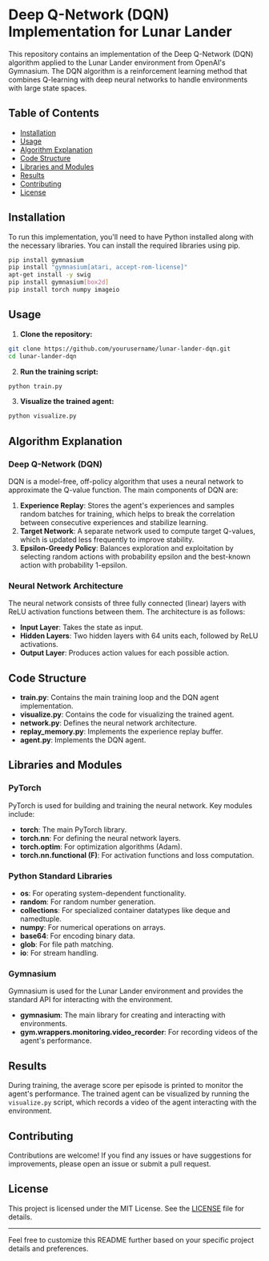 # Deep Q-Network (DQN) Implementation for Lunar Lander

This repository contains an implementation of the Deep Q-Network (DQN) algorithm applied to the Lunar Lander environment from OpenAI's Gymnasium. The DQN algorithm is a reinforcement learning method that combines Q-learning with deep neural networks to handle environments with large state spaces.

## Table of Contents

- [Installation](#installation)
- [Usage](#usage)
- [Algorithm Explanation](#algorithm-explanation)
- [Code Structure](#code-structure)
- [Libraries and Modules](#libraries-and-modules)
- [Results](#results)
- [Contributing](#contributing)
- [License](#license)

## Installation

To run this implementation, you'll need to have Python installed along with the necessary libraries. You can install the required libraries using pip.

```bash
pip install gymnasium
pip install "gymnasium[atari, accept-rom-license]"
apt-get install -y swig
pip install gymnasium[box2d]
pip install torch numpy imageio
```

## Usage

1. **Clone the repository:**

```bash
git clone https://github.com/yourusername/lunar-lander-dqn.git
cd lunar-lander-dqn
```

2. **Run the training script:**

```python
python train.py
```

3. **Visualize the trained agent:**

```python
python visualize.py
```

## Algorithm Explanation

### Deep Q-Network (DQN)

DQN is a model-free, off-policy algorithm that uses a neural network to approximate the Q-value function. The main components of DQN are:

1. **Experience Replay**: Stores the agent's experiences and samples random batches for training, which helps to break the correlation between consecutive experiences and stabilize learning.
2. **Target Network**: A separate network used to compute target Q-values, which is updated less frequently to improve stability.
3. **Epsilon-Greedy Policy**: Balances exploration and exploitation by selecting random actions with probability epsilon and the best-known action with probability 1-epsilon.

### Neural Network Architecture

The neural network consists of three fully connected (linear) layers with ReLU activation functions between them. The architecture is as follows:

- **Input Layer**: Takes the state as input.
- **Hidden Layers**: Two hidden layers with 64 units each, followed by ReLU activations.
- **Output Layer**: Produces action values for each possible action.

## Code Structure

- **train.py**: Contains the main training loop and the DQN agent implementation.
- **visualize.py**: Contains the code for visualizing the trained agent.
- **network.py**: Defines the neural network architecture.
- **replay_memory.py**: Implements the experience replay buffer.
- **agent.py**: Implements the DQN agent.

## Libraries and Modules

### PyTorch

PyTorch is used for building and training the neural network. Key modules include:

- **torch**: The main PyTorch library.
- **torch.nn**: For defining the neural network layers.
- **torch.optim**: For optimization algorithms (Adam).
- **torch.nn.functional (F)**: For activation functions and loss computation.

### Python Standard Libraries

- **os**: For operating system-dependent functionality.
- **random**: For random number generation.
- **collections**: For specialized container datatypes like deque and namedtuple.
- **numpy**: For numerical operations on arrays.
- **base64**: For encoding binary data.
- **glob**: For file path matching.
- **io**: For stream handling.

### Gymnasium

Gymnasium is used for the Lunar Lander environment and provides the standard API for interacting with the environment.

- **gymnasium**: The main library for creating and interacting with environments.
- **gym.wrappers.monitoring.video_recorder**: For recording videos of the agent's performance.

## Results

During training, the average score per episode is printed to monitor the agent's performance. The trained agent can be visualized by running the `visualize.py` script, which records a video of the agent interacting with the environment.

## Contributing

Contributions are welcome! If you find any issues or have suggestions for improvements, please open an issue or submit a pull request.

## License

This project is licensed under the MIT License. See the [LICENSE](LICENSE) file for details.

---

Feel free to customize this README further based on your specific project details and preferences.
